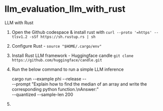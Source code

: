 # llm_evaluation_llm_with_rust


LLM with Rust 

1. Open the Github codespace & install rust with ```curl --proto '=https' --tlsv1.2 -sSf https://sh.rustup.rs | sh```

2. Configure Rust - ```source "$HOME/.cargo/env"```
   
3. Install Rust LLM framework - Huggingface candle ```git clone https://github.com/huggingface/candle.git```

4. Run the below command to run a simple LLM inference
   
   cargo run --example phi --release -- \
  --prompt "Explain how to find the median of an array and write the corresponding python function.\nAnswer:" \
  --quantized --sample-len 200

5. 
